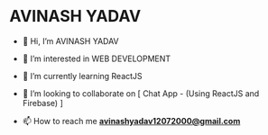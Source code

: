<br>

<H1>AVINASH YADAV</H1>


- 👋 Hi, I’m AVINASH YADAV

- 👀 I’m interested in WEB DEVELOPMENT
- 🌱 I’m currently learning ReactJS
- 💞️ I’m looking to collaborate on [ Chat App - (Using ReactJS and Firebase) ]
- 📫 How to reach me **avinashyadav12072000@gmail.com**

<!---
 is a ✨ special ✨ repository because its `README.md` (this file) appears on your GitHub profile.
You can click the Preview link to take a look at your changes.
--->
